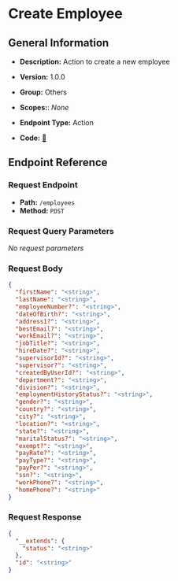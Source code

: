 # Create Employee

## General Information

- **Description:** Action to create a new employee

- **Version:** 1.0.0
- **Group:** Others
- **Scopes:**: _None_
- **Endpoint Type:** Action
- **Code:** [🔗](https://github.com/NangoHQ/integration-templates/tree/main/integrations/bamboohr-basic/actions/create-employee.ts)

## Endpoint Reference

### Request Endpoint

- **Path:** `/employees`
- **Method:** `POST`

### Request Query Parameters

_No request parameters_

### Request Body

```json
{
  "firstName": "<string>",
  "lastName": "<string>",
  "employeeNumber?": "<string>",
  "dateOfBirth?": "<string>",
  "address1?": "<string>",
  "bestEmail?": "<string>",
  "workEmail?": "<string>",
  "jobTitle?": "<string>",
  "hireDate?": "<string>",
  "supervisorId?": "<string>",
  "supervisor?": "<string>",
  "createdByUserId?": "<string>",
  "department?": "<string>",
  "division?": "<string>",
  "employmentHistoryStatus?": "<string>",
  "gender?": "<string>",
  "country?": "<string>",
  "city?": "<string>",
  "location?": "<string>",
  "state?": "<string>",
  "maritalStatus?": "<string>",
  "exempt?": "<string>",
  "payRate?": "<string>",
  "payType?": "<string>",
  "payPer?": "<string>",
  "ssn?": "<string>",
  "workPhone?": "<string>",
  "homePhone?": "<string>"
}
```

### Request Response

```json
{
  "__extends": {
    "status": "<string>"
  },
  "id": "<string>"
}
```
